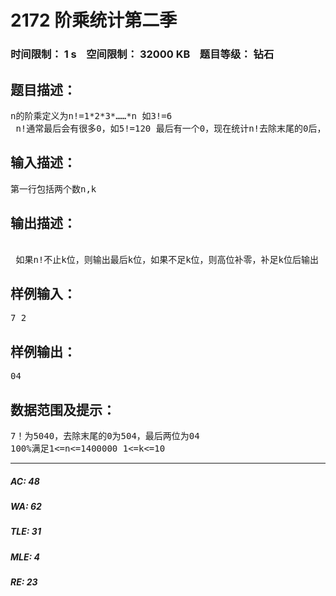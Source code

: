 # 2172 阶乘统计第二季   
### 时间限制： 1 s&nbsp;&nbsp;&nbsp;&nbsp;空间限制： 32000 KB&nbsp;&nbsp;&nbsp;&nbsp;题目等级： 钻石  
## 题目描述：  

<pre>
n的阶乘定义为n!=1*2*3*……*n 如3!=6  
 n!通常最后会有很多0，如5!=120 最后有一个0，现在统计n!去除末尾的0后，最后k位是多少
</pre>
  
  
## 输入描述：  

<pre>
第一行包括两个数n,k
</pre>
  
  
## 输出描述：  

<pre>

 如果n!不止k位，则输出最后k位，如果不足k位，则高位补零，补足k位后输出
</pre>
  
  
## 样例输入：  

<pre>
7 2
</pre>
  
  
## 样例输出：  

<pre>
04
</pre>
  
  
## 数据范围及提示：  

<pre>
7！为5040，去除末尾的0为504，最后两位为04
100%满足1<=n<=1400000 1<=k<=10
</pre>
  
  
***  

##### AC: 48  
##### WA: 62  
##### TLE: 31  
##### MLE: 4  
##### RE: 23  
